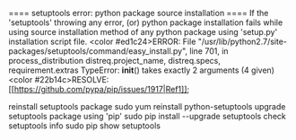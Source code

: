 ==== setuptools error: python package source installation ====
If the 'setuptools' throwing any error, (or) python package installation fails while using source installation method of any python package using 'setup.py' installation script file.
<color #ed1c24>ERROR:</color>
      File "/usr/lib/python2.7/site-packages/setuptools/command/easy_install.py", line 701, in process_distribution distreq.project_name, distreq.specs, requirement.extras
      TypeError: __init__() takes exactly 2 arguments (4 given)
<color #22b14c>RESOLVE:</color>
[[https://github.com/pypa/pip/issues/1917|Ref1]];

reinstall setuptools package
    sudo yum reinstall python-setuptools
upgrade setuptools package using 'pip'
    sudo pip install --upgrade setuptools
check setuptools info 
    sudo pip show setuptools